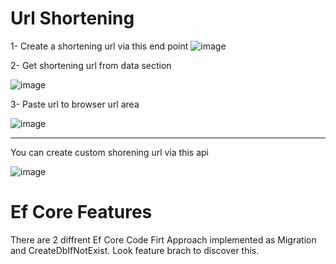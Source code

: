 # Url Shortening

1- Create a shortening url via this end point
![image](https://user-images.githubusercontent.com/22656439/221718625-ae69b340-3011-4f10-a7e7-d9b9af56f046.png)

2- Get shortening url from data section

![image](https://user-images.githubusercontent.com/22656439/221718818-75f50322-56c7-49f3-8bda-8bd51af48fe9.png)

3- Paste url to browser url area

![image](https://user-images.githubusercontent.com/22656439/221718973-b9623948-fdf3-4324-a87b-ce562c292aa0.png)



---------------
You can create custom shorening url via this api

![image](https://user-images.githubusercontent.com/22656439/221719319-7fba07e8-701a-4535-a49c-cb461164eb17.png)




# Ef Core Features

There are 2 diffrent Ef Core Code Firt Approach implemented as Migration and CreateDbIfNotExist. Look feature brach to discover this.
